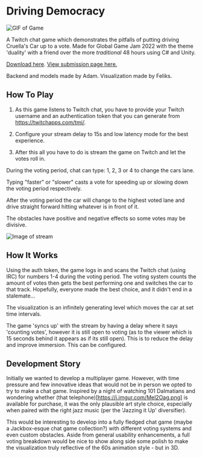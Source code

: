 # Driving Democracy
![GIF of Game]()

A Twitch chat game which demonstrates the pitfalls of putting driving Cruella's Car up to a vote. Made for Global Game Jam 2022 with the theme 'duality' with a friend over the more *traditional* 48 hours using C# and Unity.

[Download here](https://github.com/giodestone/Driving-Democracy/releases). [View submission page here.](https://globalgamejam.org/2022/games/driving-democracy-3)

Backend and models made by Adam. Visualization made by Feliks.

## How To Play

1. As this game listens to Twitch chat, you have to provide your Twitch username and an authentication token that you can generate from https://twitchapps.com/tmi/.

2. Configure your stream delay to 15s and low latency mode for the best experience.

3. After this all you have to do is stream the game on Twitch and let the votes roll in.

During the voting period, chat can type: 1, 2, 3 or 4 to change the cars lane.

Typing "faster" or "slower" casts a vote for speeding up or slowing down the voting period respectively.

After the voting period the car will change to the highest voted lane and drive straight forward hitting whatever is in front of it. 

The obstacles have positive and negative effects so some votes may be divisive.  

![Image of stream]()

## How It Works
Using the auth token, the game logs in and scans the Twitch chat (using IRC) for numbers 1-4 during the voting period. The voting system counts the amount of votes then gets the best performing one and switches the car to that track. Hopefully, everyone made the best choice, and it didn't end in a stalemate...

The visualization is an infinitely generating level which moves the car at set time intervals.

The game 'syncs up' with the stream by having a delay where it says 'counting votes', however it is still open to voting (as to the viewer which is 15 seconds behind it appears as if its still open). This is to reduce the delay and improve immersion. This can be configured.

## Development Story
Initially we wanted to develop a multiplayer game. However, with time pressure and few innovative ideas that would not be in person we opted to try to make a chat game. Inspired by a night of watching 101 Dalmatians and wondering whether (that telephone)[https://i.imgur.com/Mel2Oag.png] is available for purchase, it was the only plausible art style choice, especially when paired with the right jazz music (per the 'Jazzing it Up' diversifier).

This would be interesting to develop into a fully fledged chat game (maybe a Jackbox-esque chat game collection?) with different voting systems and even custom obstacles. Aside from general usability enhancements, a full voting breakdown would be nice to show along side some polish to make the visualization truly reflective of the 60s animation style - but in 3D.